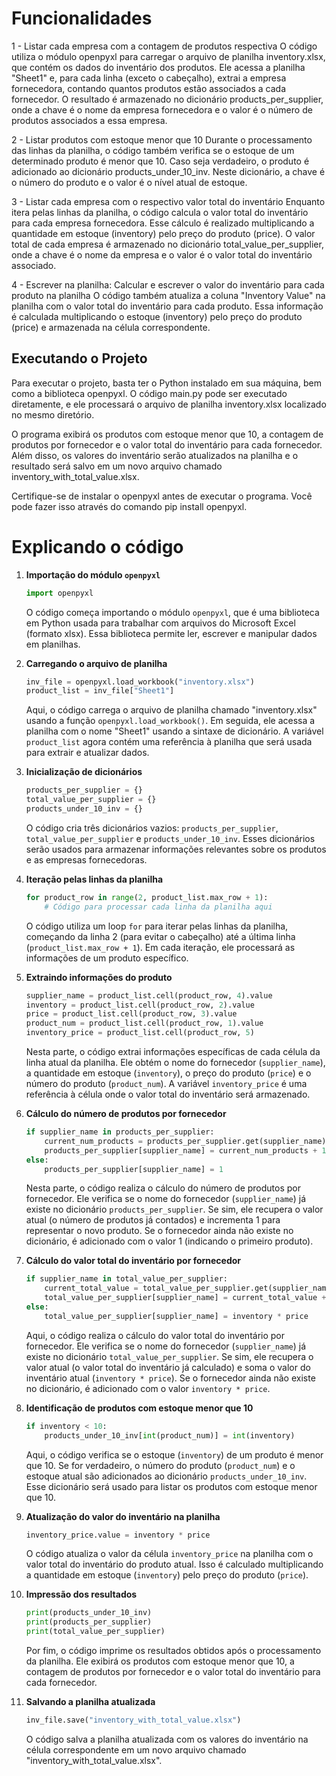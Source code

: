# Funcionalidades
1 - Listar cada empresa com a contagem de produtos respectiva
O código utiliza o módulo openpyxl para carregar o arquivo de planilha inventory.xlsx, que contém os dados do inventário dos produtos. Ele acessa a planilha "Sheet1" e, para cada linha (exceto o cabeçalho), extrai a empresa fornecedora, contando quantos produtos estão associados a cada fornecedor. O resultado é armazenado no dicionário products_per_supplier, onde a chave é o nome da empresa fornecedora e o valor é o número de produtos associados a essa empresa.

2 - Listar produtos com estoque menor que 10
Durante o processamento das linhas da planilha, o código também verifica se o estoque de um determinado produto é menor que 10. Caso seja verdadeiro, o produto é adicionado ao dicionário products_under_10_inv. Neste dicionário, a chave é o número do produto e o valor é o nível atual de estoque.

3 - Listar cada empresa com o respectivo valor total do inventário
Enquanto itera pelas linhas da planilha, o código calcula o valor total do inventário para cada empresa fornecedora. Esse cálculo é realizado multiplicando a quantidade em estoque (inventory) pelo preço do produto (price). O valor total de cada empresa é armazenado no dicionário total_value_per_supplier, onde a chave é o nome da empresa e o valor é o valor total do inventário associado.

4 - Escrever na planilha: Calcular e escrever o valor do inventário para cada produto na planilha
O código também atualiza a coluna "Inventory Value" na planilha com o valor total do inventário para cada produto. Essa informação é calculada multiplicando o estoque (inventory) pelo preço do produto (price) e armazenada na célula correspondente.

## Executando o Projeto
Para executar o projeto, basta ter o Python instalado em sua máquina, bem como a biblioteca openpyxl. O código main.py pode ser executado diretamente, e ele processará o arquivo de planilha inventory.xlsx localizado no mesmo diretório.

O programa exibirá os produtos com estoque menor que 10, a contagem de produtos por fornecedor e o valor total do inventário para cada fornecedor. Além disso, os valores do inventário serão atualizados na planilha e o resultado será salvo em um novo arquivo chamado inventory_with_total_value.xlsx.

Certifique-se de instalar o openpyxl antes de executar o programa. Você pode fazer isso através do comando pip install openpyxl.

# Explicando o código

1. **Importação do módulo `openpyxl`**

   ```python
   import openpyxl
   ```

   O código começa importando o módulo `openpyxl`, que é uma biblioteca em Python usada para trabalhar com arquivos do Microsoft Excel (formato xlsx). Essa biblioteca permite ler, escrever e manipular dados em planilhas.

2. **Carregando o arquivo de planilha**

   ```python
   inv_file = openpyxl.load_workbook("inventory.xlsx")
   product_list = inv_file["Sheet1"]
   ```

   Aqui, o código carrega o arquivo de planilha chamado "inventory.xlsx" usando a função `openpyxl.load_workbook()`. Em seguida, ele acessa a planilha com o nome "Sheet1" usando a sintaxe de dicionário. A variável `product_list` agora contém uma referência à planilha que será usada para extrair e atualizar dados.

3. **Inicialização de dicionários**

   ```python
   products_per_supplier = {}
   total_value_per_supplier = {}
   products_under_10_inv = {}
   ```

   O código cria três dicionários vazios: `products_per_supplier`, `total_value_per_supplier` e `products_under_10_inv`. Esses dicionários serão usados para armazenar informações relevantes sobre os produtos e as empresas fornecedoras.

4. **Iteração pelas linhas da planilha**

   ```python
   for product_row in range(2, product_list.max_row + 1):
       # Código para processar cada linha da planilha aqui
   ```

   O código utiliza um loop `for` para iterar pelas linhas da planilha, começando da linha 2 (para evitar o cabeçalho) até a última linha (`product_list.max_row + 1`). Em cada iteração, ele processará as informações de um produto específico.

5. **Extraindo informações do produto**

   ```python
   supplier_name = product_list.cell(product_row, 4).value
   inventory = product_list.cell(product_row, 2).value
   price = product_list.cell(product_row, 3).value
   product_num = product_list.cell(product_row, 1).value
   inventory_price = product_list.cell(product_row, 5)
   ```

   Nesta parte, o código extrai informações específicas de cada célula da linha atual da planilha. Ele obtém o nome do fornecedor (`supplier_name`), a quantidade em estoque (`inventory`), o preço do produto (`price`) e o número do produto (`product_num`). A variável `inventory_price` é uma referência à célula onde o valor total do inventário será armazenado.

6. **Cálculo do número de produtos por fornecedor**

   ```python
   if supplier_name in products_per_supplier:
       current_num_products = products_per_supplier.get(supplier_name)
       products_per_supplier[supplier_name] = current_num_products + 1
   else:
       products_per_supplier[supplier_name] = 1
   ```

   Nesta parte, o código realiza o cálculo do número de produtos por fornecedor. Ele verifica se o nome do fornecedor (`supplier_name`) já existe no dicionário `products_per_supplier`. Se sim, ele recupera o valor atual (o número de produtos já contados) e incrementa 1 para representar o novo produto. Se o fornecedor ainda não existe no dicionário, é adicionado com o valor 1 (indicando o primeiro produto).

7. **Cálculo do valor total do inventário por fornecedor**

   ```python
   if supplier_name in total_value_per_supplier:
       current_total_value = total_value_per_supplier.get(supplier_name)
       total_value_per_supplier[supplier_name] = current_total_value + inventory * price
   else:
       total_value_per_supplier[supplier_name] = inventory * price
   ```

   Aqui, o código realiza o cálculo do valor total do inventário por fornecedor. Ele verifica se o nome do fornecedor (`supplier_name`) já existe no dicionário `total_value_per_supplier`. Se sim, ele recupera o valor atual (o valor total do inventário já calculado) e soma o valor do inventário atual (`inventory * price`). Se o fornecedor ainda não existe no dicionário, é adicionado com o valor `inventory * price`.

8. **Identificação de produtos com estoque menor que 10**

   ```python
   if inventory < 10:
       products_under_10_inv[int(product_num)] = int(inventory)
   ```

   Aqui, o código verifica se o estoque (`inventory`) de um produto é menor que 10. Se for verdadeiro, o número do produto (`product_num`) e o estoque atual são adicionados ao dicionário `products_under_10_inv`. Esse dicionário será usado para listar os produtos com estoque menor que 10.

9. **Atualização do valor do inventário na planilha**

   ```python
   inventory_price.value = inventory * price
   ```

   O código atualiza o valor da célula `inventory_price` na planilha com o valor total do inventário do produto atual. Isso é calculado multiplicando a quantidade em estoque (`inventory`) pelo preço do produto (`price`).

10. **Impressão dos resultados**

    ```python
    print(products_under_10_inv)
    print(products_per_supplier)
    print(total_value_per_supplier)
    ```

    Por fim, o código imprime os resultados obtidos após o processamento da planilha. Ele exibirá os produtos com estoque menor que 10, a contagem de produtos por fornecedor e o valor total do inventário para cada fornecedor.

11. **Salvando a planilha atualizada**

    ```python
    inv_file.save("inventory_with_total_value.xlsx")
    ```

    O código salva a planilha atualizada com os valores do inventário na célula correspondente em um novo arquivo chamado "inventory_with_total_value.xlsx".
